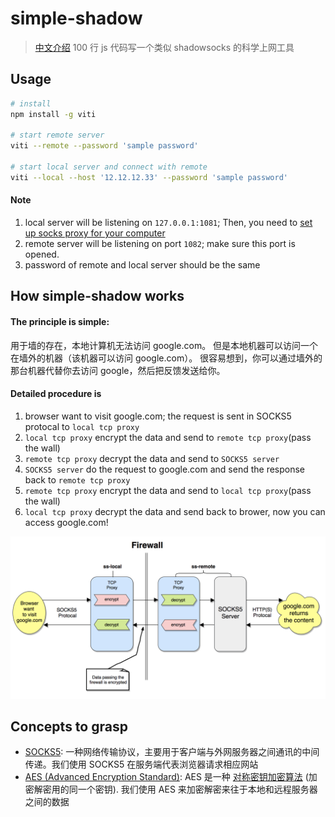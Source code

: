 # simple-shadow

> [中文介绍](./README_CN.md)
100 行 js 代码写一个类似 shadowsocks 的科学上网工具

## Usage

```bash
# install
npm install -g viti

# start remote server
viti --remote --password 'sample password'

# start local server and connect with remote
viti --local --host '12.12.12.33' --password 'sample password'
```

#### Note
1. local server will be listening on `127.0.0.1:1081`; Then, you need to [set up socks proxy for your computer](https://github.com/timqian/my-notes/issues/149)
1. remote server will be listening on port `1082`; make sure this port is opened.
1. password of remote and local server should be the same

## How simple-shadow works
#### The principle is simple:

用于墙的存在，本地计算机无法访问 google.com。
但是本地机器可以访问一个在墙外的机器（该机器可以访问 google.com）。
很容易想到，你可以通过墙外的那台机器代替你去访问 google，然后把反馈发送给你。

#### Detailed procedure is
1. browser want to visit google.com; the request is sent in SOCKS5 protocal to `local tcp proxy`
1. `local tcp proxy` encrypt the data and send to `remote tcp proxy`(pass the wall)
1. `remote tcp proxy` decrypt the data and send to `SOCKS5 server`
1. `SOCKS5 server` do the request to google.com and send the response back to `remote tcp proxy`
1. `remote tcp proxy` encrypt the data and send to `local tcp proxy`(pass the wall)
1. `local tcp proxy` decrypt the data and send back to brower, now you can access google.com!

![](./assets/structure.png)

## Concepts to grasp
- [SOCKS5](https://en.wikipedia.org/wiki/SOCKS): 一种网络传输协议，主要用于客户端与外网服务器之间通讯的中间传递。我们使用 SOCKS5 在服务端代表浏览器请求相应网站
- [AES (Advanced Encryption Standard)](https://en.wikipedia.org/wiki/Advanced_Encryption_Standard): AES 是一种 [对称密钥加密算法](https://en.wikipedia.org/wiki/Symmetric-key_algorithm) (加密解密用的同一个密钥). 我们使用 AES 来加密解密来往于本地和远程服务器之间的数据